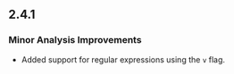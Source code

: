 ## 2.4.1

### Minor Analysis Improvements

* Added support for regular expressions using the `v` flag.
